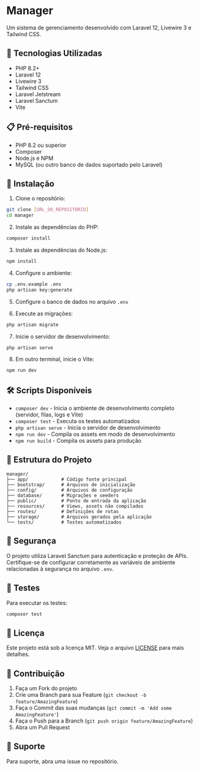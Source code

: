 # Manager

Um sistema de gerenciamento desenvolvido com Laravel 12, Livewire 3 e Tailwind CSS.

## 🚀 Tecnologias Utilizadas

- PHP 8.2+
- Laravel 12
- Livewire 3
- Tailwind CSS
- Laravel Jetstream
- Laravel Sanctum
- Vite

## 📋 Pré-requisitos

- PHP 8.2 ou superior
- Composer
- Node.js e NPM
- MySQL (ou outro banco de dados suportado pelo Laravel)

## 🔧 Instalação

1. Clone o repositório:
```bash
git clone [URL_DO_REPOSITÓRIO]
cd manager
```

2. Instale as dependências do PHP:
```bash
composer install
```

3. Instale as dependências do Node.js:
```bash
npm install
```

4. Configure o ambiente:
```bash
cp .env.example .env
php artisan key:generate
```

5. Configure o banco de dados no arquivo `.env`

6. Execute as migrações:
```bash
php artisan migrate
```

7. Inicie o servidor de desenvolvimento:
```bash
php artisan serve
```

8. Em outro terminal, inicie o Vite:
```bash
npm run dev
```

## 🛠️ Scripts Disponíveis

- `composer dev` - Inicia o ambiente de desenvolvimento completo (servidor, filas, logs e Vite)
- `composer test` - Executa os testes automatizados
- `php artisan serve` - Inicia o servidor de desenvolvimento
- `npm run dev` - Compila os assets em modo de desenvolvimento
- `npm run build` - Compila os assets para produção

## 📁 Estrutura do Projeto

```
manager/
├── app/            # Código fonte principal
├── bootstrap/      # Arquivos de inicialização
├── config/         # Arquivos de configuração
├── database/       # Migrações e seeders
├── public/         # Ponto de entrada da aplicação
├── resources/      # Views, assets não compilados
├── routes/         # Definições de rotas
├── storage/        # Arquivos gerados pela aplicação
└── tests/          # Testes automatizados
```

## 🔐 Segurança

O projeto utiliza Laravel Sanctum para autenticação e proteção de APIs. Certifique-se de configurar corretamente as variáveis de ambiente relacionadas à segurança no arquivo `.env`.

## 🧪 Testes

Para executar os testes:

```bash
composer test
```

## 📝 Licença

Este projeto está sob a licença MIT. Veja o arquivo [LICENSE](LICENSE) para mais detalhes.

## 🤝 Contribuição

1. Faça um Fork do projeto
2. Crie uma Branch para sua Feature (`git checkout -b feature/AmazingFeature`)
3. Faça o Commit das suas mudanças (`git commit -m 'Add some AmazingFeature'`)
4. Faça o Push para a Branch (`git push origin feature/AmazingFeature`)
5. Abra um Pull Request

## 📧 Suporte

Para suporte, abra uma issue no repositório.

